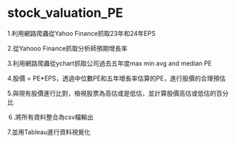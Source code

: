 # stock_valuation_PE

1.利用網路爬蟲從Yahoo Finance抓取23年和24年EPS

2.從Yahooo Finance抓取分析師預期增長率

3.利用網路爬蟲從ychart抓取公司過去五年度max min avg and median PE

4.股價 = PE*EPS，透過中位數PE和五年增長率估算的PE，進行股價的合理預估

5.與現有股價進行比對，檢視股票為高估或是低估，並計算股價高估或低估的百分比

６.將所有資料整合為csv檔輸出

7.並用Tableau進行資料視覺化
